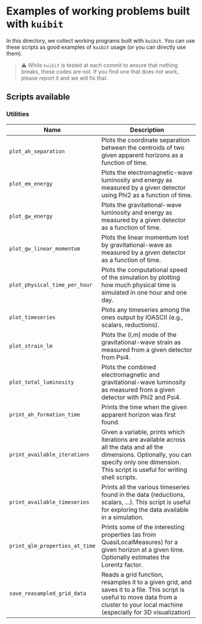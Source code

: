 # Examples of working problems built with `kuibit`

In this directory, we collect working programs built with `kuibit`. You can use
these scripts as good examples of ``kuibit`` usage (or you can directly use
them).

> :warning: While `kuibit` is tested at each commit to ensure that nothing
>           breaks, these codes are not. If you find one that does not work,
>           please report it and we will fix that.

## Scripts available

### Utilities

| Name                           | Description                                                                                                                                                                                          |
|--------------------------------|------------------------------------------------------------------------------------------------------------------------------------------------------------------------------------------------------|
| `plot_ah_separation`           | Plots the coordinate separation between the centroids of two given apparent horizons as a function of time.                                                                                          |
| `plot_em_energy`               | Plots the electromagnetic-wave luminosity and energy as measured by a given detector using Phi2 as a function of time.                                                                               |
| `plot_gw_energy`               | Plots the gravitational-wave luminosity and energy as measured by a given detector as a function of time.                                                                                            |
| `plot_gw_linear_momentum`      | Plots the linear momentum lost by gravitational-wave as measured by a given detector as a function of time.                                                                                          |
| `plot_physical_time_per_hour`  | Plots the computational speed of the simulation by plotting how much physical time is simulated in one hour and one day.                                                                             |
| `plot_timeseries`              | Plots any timeseries among the ones output by IOASCII (e.g., scalars, reductions).                                                                                                                   |
| `plot_strain_lm`               | Plots the (l,m) mode of the gravitational-wave strain as measured from a given detector from Psi4.                                                                                                                     |
| `plot_total_luminosity`        | Plots the combined electromagnetic and gravitational-wave luminosity as measured from a given detector with Phi2 and Psi4.                                                                           |
| `print_ah_formation_time`      | Prints the time when the given apparent horizon was first found.                                                                                                                                     |
| `print_available_iterations`   | Given a variable, prints which iterations are available across all the data and all the dimensions. Optionally, you can specify only one dimension. This script is useful for writing shell scripts. |
| `print_available_timeseries`   | Prints all the various timeseries found in the data (reductions, scalars, ...). This script is useful for exploring the data available in a simulation.                                              |
| `print_qlm_properties_at_time` | Prints some of the interesting properties (as from QuasiLocalMeasures) for a given horizon at a given time. Optionally estimates the Lorentz factor.                                                 |
| `save_reasampled_grid_data`    | Reads a grid function, resamples it to a given grid, and saves it to a file. This script is useful to move data from a cluster to your local machine (especially for 3D visualization)               |
